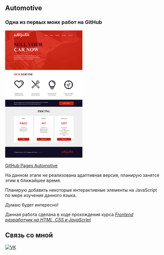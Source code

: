 ## Automotive 
### Одна из первых моих работ  на GitHub  

![screenshot](README/Automotive.png)

[GitHub Pages Automotive](https://vsamura.github.io/Automotive/)

На данном этапе не реализована адаптивная версия, планирую занятся этим в ближайшее время.  

Планирую добавить некоторые интерактивные элементы на JavaScript по мере изучения данного языка.  

Думаю будет интересно!  

Данная работа сделана в ходе прохождения курса [*Frontend разработчик на HTML, CSS и JavaScript*](https://stepik.org/course/113402)  

## Связь со мной
[![VK](https://img.shields.io/badge/вконтакте-%232E87FB.svg?&style=for-the-badge&logo=vk&logoColor=white)](https://vk.com/vxsamura)
